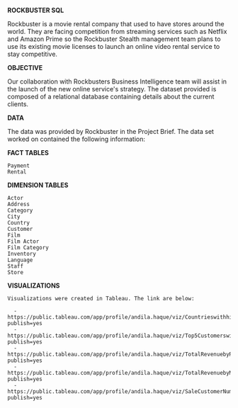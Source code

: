 **ROCKBUSTER SQL**

  Rockbuster is a movie rental company that used to have stores around the world. They are facing competition from streaming services such as Netflix and Amazon Prime so the Rockbuster     Stealth management team plans to use its existing movie licenses to launch an online video rental service to stay competitive.
  
**OBJECTIVE**

  Our collaboration with Rockbusters Business Intelligence team will assist in the launch of the new online service's strategy. The dataset provided is composed of a relational database   containing details about the current clients.
  
**DATA**

  The data was provided by Rockbuster in the Project Brief. The data set worked on contained the following information:

**FACT TABLES**

    Payment
    Rental
    
**DIMENSION TABLES**

    Actor
    Address
    Category
    City
    Country
    Customer
    Film
    Film Actor
    Film Category
    Inventory
    Language
    Staff
    Store

**VISUALIZATIONS**
    
    Visualizations were created in Tableau. The link are below:

      -https://public.tableau.com/app/profile/andila.haque/viz/Countrieswithhighestrevenueinmovies/Sheet1?publish=yes 
      -https://public.tableau.com/app/profile/andila.haque/viz/Top5Customerswithhighestrevenue/Sheet1?publish=yes
      -https://public.tableau.com/app/profile/andila.haque/viz/TotalRevenuebyRating_16962938416240/Sheet2?publish=yes
      -https://public.tableau.com/app/profile/andila.haque/viz/TotalRevenuebyMovie/Sheet3?publish=yes
      -https://public.tableau.com/app/profile/andila.haque/viz/SaleCustomerNumbersacrossgeographicregions/Sheet4?publish=yes

